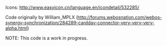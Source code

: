 Icons: http://www.easyicon.cn/language.en/icondetail/532285/

Code originally by William_MPLX (http://forums.webosnation.com/webos-synergy-synchronization/284289-carddav-connector-very-very-very-alpha.html)

NOTE: This code is a work in progress.